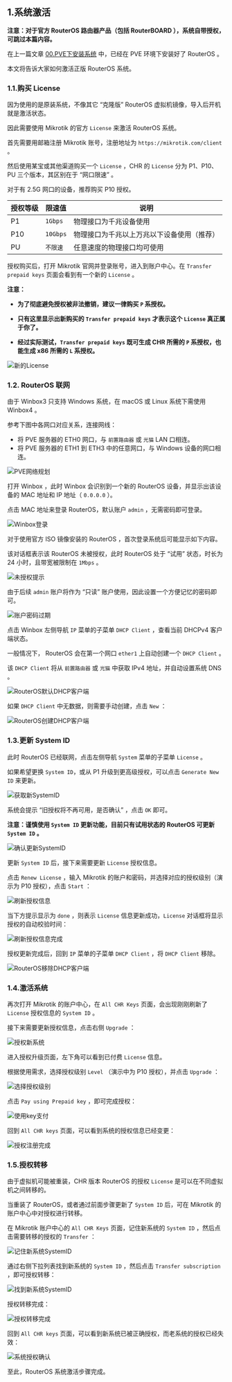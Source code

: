 ## 1.系统激活

**注意：对于官方 RouterOS 路由器产品（包括 RouterBOARD ），系统自带授权，可跳过本篇内容。**  

在上一篇文章 [00.PVE下安装系统](./00.PVE下安装系统.md) 中，已经在 PVE 环境下安装好了 RouterOS 。  

本文将告诉大家如何激活正版 RouterOS 系统。  

### 1.1.购买 License

因为使用的是原装系统，不像其它 “克隆版” RouterOS 虚拟机镜像，导入后开机就是激活状态。  

因此需要使用 Mikrotik 的官方 `License` 来激活 RouterOS 系统。  

首先需要用邮箱注册 Mikrotik 账号，注册地址为 `https://mikrotik.com/client` 。

然后使用某宝或其他渠道购买一个 `License` ，CHR 的 `License` 分为 P1、P10、PU 三个版本，其区别在于 “网口限速” 。  

对于有 2.5G 网口的设备，推荐购买 P10 授权。  

|授权等级|限速值|说明|
|--|--|--|
|P1|`1Gbps`|物理接口为千兆设备使用|
|P10|`10Gbps`|物理接口为千兆以上万兆以下设备使用（推荐）|
|PU|`不限速`|任意速度的物理接口均可使用|

授权购买后，打开 Mikrotik 官网并登录账号，进入到账户中心。在 `Transfer prepaid keys` 页面会看到有一个新的 `License` 。  

**注意：**  

- **为了彻底避免授权被非法撤销，建议一律购买 `P` 系授权。**

- **只有这里显示出新购买的 `Transfer prepaid keys` 才表示这个 `License` 真正属于你了。**

- **经过实际测试，`Transfer prepaid keys` 既可生成 CHR 所需的 `P` 系授权，也能生成 x86 所需的 `L` 系授权。**

![新的License](img/p01/buy_new_license.png)

### 1.2. RouterOS 联网

由于 Winbox3 只支持 Windows 系统，在 macOS 或 Linux 系统下需使用 Winbox4 。  

参考下图中各网口对应关系，连接网线：  

- 将 PVE 服务器的 ETH0 网口，与 `前置路由器` 或 `光猫` LAN 口相连。  
- 将 PVE 服务器的 ETH1 到 ETH3 中的任意网口，与 Windows 设备的网口相连。  

![PVE网络规划](img/p01/ros_pve_netplan.png)  

打开 Winbox ，此时 Winbox 会识别到一个新的 RouterOS 设备，并显示出该设备的 MAC 地址和 IP 地址（ `0.0.0.0` ）。  

点击 MAC 地址来登录 RouterOS，默认账户 `admin` ，无需密码即可登录。  

![Winbox登录](img/p01/wb_login.jpeg)  

对于使用官方 ISO 镜像安装的 RouterOS ，首次登录系统后可能显示如下内容。  

该对话框表示该 RouterOS 未被授权，此时 RouterOS 处于 “试用” 状态，时长为 24 小时，且带宽被限制在 `1Mbps` 。  

![未授权提示](img/p01/wb_welcome.png)

由于后续 `admin` 账户将作为 “只读” 账户使用，因此设置一个方便记忆的密码即可。  

![账户密码过期](img/p01/wb_first_pwd.jpeg)

点击 Winbox 左侧导航 `IP` 菜单的子菜单 `DHCP Client` ，查看当前 DHCPv4 客户端状态。  

一般情况下， RouterOS 会在第一个网口 `ether1` 上自动创建一个 `DHCP Client` 。  

该 `DHCP Client` 将从 `前置路由器` 或 `光猫` 中获取 IPv4 地址，并自动设置系统 DNS 。  

![RouterOS默认DHCP客户端](img/p01/wb_default_dhcp_client.jpeg)

如果 `DHCP Client` 中无数据，则需要手动创建，点击 `New` ：

![RouterOS创建DHCP客户端](img/p01/wb_add_dhcp_client.jpeg)

### 1.3.更新 System ID

此时 RouterOS 已经联网，点击左侧导航 `System` 菜单的子菜单 `License` 。  

如果希望更换 `System ID`，或从 P1 升级到更高级授权，可以点击 `Generate New ID` 来更新。  

![获取新SystemID](img/p01/new_system_id.jpeg)

系统会提示 “旧授权将不再可用，是否确认” ，点击 `OK` 即可。  

**注意：谨慎使用 `System ID` 更新功能，目前只有试用状态的 RouterOS 可更新 `System ID` 。**  

![确认更新SystemID](img/p01/confirm_new_system_id.jpeg)

更新 `System ID` 后，接下来需要更新 `License` 授权信息。  

点击 `Renew License` ，输入 Mikrotik 的账户和密码，并选择对应的授权级别（演示为 P10 授权），点击 `Start` ：  

![刷新授权信息](img/p01/renew_license.jpeg)

当下方提示显示为 `done` ，则表示 `License` 信息更新成功，`License` 对话框将显示授权的自动校验时间：

![刷新授权信息完成](img/p01/renew_license_done.jpeg)

授权更新完成后，回到 `IP` 菜单的子菜单 `DHCP Client` ，将 `DHCP Client` 移除。  

![RouterOS移除DHCP客户端](img/p01/wb_remove_dhcp_client.jpeg)

### 1.4.激活系统

再次打开 Mikrotik 的账户中心，在 `All CHR Keys` 页面，会出现刚刚刷新了 `License` 授权信息的 `System ID` 。  

接下来需要更新授权信息，点击右侧 `Upgrade` ：  

![授权新系统](img/p01/license_new_system.png)

进入授权升级页面，左下角可以看到已付费 `License` 信息。  

根据使用需求，选择授权级别 `Level` （演示中为 P10 授权），并点击 `Upgrade` ：

![选择授权级别](img/p01/choose_level.png)

点击 `Pay using Prepaid key` ，即可完成授权：

![使用key支付](img/p01/pay_with_key.png)

回到 `All CHR keys` 页面，可以看到系统的授权信息已经变更：

![授权注册完成](img/p01/system_licensed.png)

### 1.5.授权转移

由于虚拟机可能被重装，CHR 版本 RouterOS 的授权 `License` 是可以在不同虚拟机之间转移的。  

当重装了 RouterOS，或者通过前面步骤更新了 `System ID` 后，可在 Mikrotik 的账户中心中对授权进行转移。  

在 Mikrotik 账户中心的 `All CHR Keys` 页面，记住新系统的 `System ID` ，然后点击需要转移的授权的 `Transfer` ：  

![记住新系统SystemID](img/p01/find_new_system_id.jpeg)

通过右侧下拉列表找到新系统的 `System ID` ，然后点击 `Transfer subscription` ，即可授权转移：  

![找到新系统SystemID](img/p01/choose_new_system_id.jpeg)

授权转移完成：  

![授权转移完成](img/p01/license_transfer_done.jpeg)

回到 `All CHR keys` 页面，可以看到新系统已被正确授权，而老系统的授权已经失效：  

![系统授权确认](img/p01/check_new_system_license.jpeg)

至此，RouterOS 系统激活步骤完成。  

